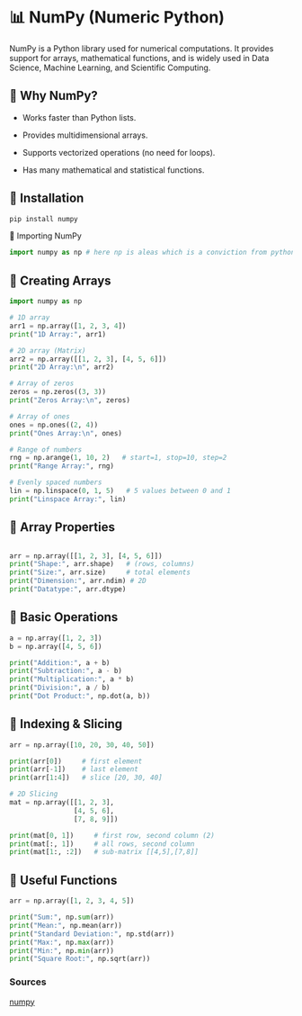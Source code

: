 # 📊 NumPy (Numeric Python)

NumPy is a Python library used for numerical computations.
It provides support for arrays, mathematical functions, and is widely used in Data Science, Machine Learning, and Scientific Computing.

## 🔹 Why NumPy?

- Works faster than Python lists.

- Provides multidimensional arrays.

- Supports vectorized operations (no need for loops).

- Has many mathematical and statistical functions.

## 🔹 Installation

```bash
pip install numpy
```

🔹 Importing NumPy
```python
import numpy as np # here np is aleas which is a conviction from python community. you can write your own as well.
```

## 🔹 Creating Arrays

```python
import numpy as np

# 1D array
arr1 = np.array([1, 2, 3, 4])
print("1D Array:", arr1)

# 2D array (Matrix)
arr2 = np.array([[1, 2, 3], [4, 5, 6]])
print("2D Array:\n", arr2)

# Array of zeros
zeros = np.zeros((3, 3))
print("Zeros Array:\n", zeros)

# Array of ones
ones = np.ones((2, 4))
print("Ones Array:\n", ones)

# Range of numbers
rng = np.arange(1, 10, 2)   # start=1, stop=10, step=2
print("Range Array:", rng)

# Evenly spaced numbers
lin = np.linspace(0, 1, 5)   # 5 values between 0 and 1
print("Linspace Array:", lin)
```

## 🔹 Array Properties
```python

arr = np.array([[1, 2, 3], [4, 5, 6]])
print("Shape:", arr.shape)   # (rows, columns)
print("Size:", arr.size)     # total elements
print("Dimension:", arr.ndim) # 2D
print("Datatype:", arr.dtype)

```

## 🔹 Basic Operations

```python
a = np.array([1, 2, 3])
b = np.array([4, 5, 6])

print("Addition:", a + b)
print("Subtraction:", a - b)
print("Multiplication:", a * b)
print("Division:", a / b)
print("Dot Product:", np.dot(a, b))
```

## 🔹 Indexing & Slicing


```python
arr = np.array([10, 20, 30, 40, 50])

print(arr[0])     # first element
print(arr[-1])    # last element
print(arr[1:4])   # slice [20, 30, 40]

# 2D Slicing
mat = np.array([[1, 2, 3],
                [4, 5, 6],
                [7, 8, 9]])

print(mat[0, 1])     # first row, second column (2)
print(mat[:, 1])     # all rows, second column
print(mat[1:, :2])   # sub-matrix [[4,5],[7,8]]
```

## 🔹 Useful Functions

```python
arr = np.array([1, 2, 3, 4, 5])

print("Sum:", np.sum(arr))
print("Mean:", np.mean(arr))
print("Standard Deviation:", np.std(arr))
print("Max:", np.max(arr))
print("Min:", np.min(arr))
print("Square Root:", np.sqrt(arr))
```

### Sources
[numpy](https://numpy.org/)
